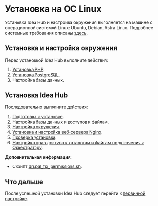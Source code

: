 # Установка на ОС Linux

Установка Idea Hub и настройка окружения выполняется на машине с операционной системой Linux: Ubuntu, Debian, Astra Linux. Подробнее системные требования описаны [здесь](https://docs.primo-rpa.ru/primo-rpa/primo-rpa-idea-hub/installation/system-requirements).

## Установка и настройка окружения

Перед установкой Idea Hub выполните действия:

1. [Установка PHP](https://docs.primo-rpa.ru/primo-rpa/primo-rpa-idea-hub/installation/linux/php).
1. [Установка PostgreSQL](https://docs.primo-rpa.ru/primo-rpa/primo-rpa-idea-hub/installation/linux/postgresql).
1. [Настройка базы данных](https://docs.primo-rpa.ru/primo-rpa/primo-rpa-idea-hub/installation/linux/setting-up-database).

## Установка Idea Hub

Последовательно выполните действия:

1. [Подготовка к установке](https://docs.primo-rpa.ru/primo-rpa/primo-rpa-idea-hub/installation/linux/drush).
1. [Настройка базы данных и доступов к файлам](https://docs.primo-rpa.ru/primo-rpa/primo-rpa-idea-hub/installation/linux/setting-up-access).
1. [Настройка окружения](https://docs.primo-rpa.ru/primo-rpa/primo-rpa-idea-hub/installation/linux/setting-up-environment).
1. [Установка и настройка веб-сервера Nginx](https://docs.primo-rpa.ru/primo-rpa/primo-rpa-idea-hub/installation/linux/installing-nginx).
1. [Проверка установки](https://docs.primo-rpa.ru/primo-rpa/primo-rpa-idea-hub/installation/linux/shecking-installation).
1. [Настройка прав доступа к каталогам и файлам подключения к Оркестратору](https://docs.primo-rpa.ru/primo-rpa/primo-rpa-idea-hub/installation/linux/setting-access-to-orchfiles).


**Дополнительная информация:**
* Скрипт [drupal_fix_permissions.sh](https://docs.primo-rpa.ru/primo-rpa/primo-rpa-idea-hub/installation/linux/drupalfixpermissions).

## Что дальше

После успешной установки Idea Hub следует перейти к [первичной настройке](https://docs.primo-rpa.ru/primo-rpa/primo-rpa-idea-hub/installation/initial-setup).
